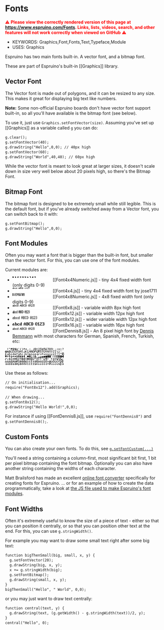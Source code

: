<!--- Copyright (c) 2013 Gordon Williams, Pur3 Ltd. See the file LICENSE for copying permission. -->
Fonts
====

<span style="color:red">:warning: **Please view the correctly rendered version of this page at https://www.espruino.com/Fonts. Links, lists, videos, search, and other features will not work correctly when viewed on GitHub** :warning:</span>

* KEYWORDS: Graphics,Font,Fonts,Text,Typeface,Module
* USES: Graphics

Espruino has two main fonts built-in. A vector font, and a bitmap font.

These are part of Espruino's built-in [[Graphics]] library.

Vector Font
----------

The Vector font is made out of polygons, and it can be resized to any size. This makes it great for displaying big text like numbers.

**Note:** Some non-official Espruino boards don't have vector font support built-in, so all you'll have available is the bitmap font (see below).

To use it, just use `Graphics.setFontVector(size)`. Assuming you've set up [[Graphics]] as a variable called `g` you can do:

```
g.clear();
g.setFontVector(40);
g.drawString("Hello",0,0); // 40px high
g.setFontVector(60);
g.drawString("World",40,40); // 60px high
```

While the vector font is meant to look great at larger sizes, it doesn't scale down in size very well below about 20 pixels high, so there's the Bitmap Font.

Bitmap Font
----------

The bitmap font is designed to be extremely small while still legible. This is the default font, but if you've already switched away from a Vector font, you can switch back to it with:

```
g.setFontBitmap();
g.drawString("Hello",0,0);
```

Font Modules
-----------

Often you may want a font that is bigger than the built-in font, but smaller than the vector font. For this, you can use one of the font modules.

Current modules are:

* ![](data:image/bmp;base64,Qk0gAQAAAAAAACAAAAAMAAAAgAAQAAEAAQD///8AAAAAAAAAAAAAAAAAAAAAAAAAAAAAAAAAAAAAAAAAAAAAAAAAAAAAAAAAAAAAAAAAAAAAAAAAAAAAAAAAAAAAAAAAAAAAAAAAAAAAAAAAAAAAAAAAAAAAAAAAAAAAAAAAAAAAAAAAAAAAAAAAAAAAAAAAAAAAAAAAAAAAAAAAAAAAAAAAAAAAAAAAAAAAAAAAAAAAAAAAAAAAAAAAAAAAAAAAAAAAAAAAAAAAAAAAAAAAAAAAAAAAAAAAAAAAAAAAAADw8PDwMPDwMPAQAAAAAAAAsGDAEPAwkDDw8AAAAAAAANBgMDDwwPAwUJAAAAAAAADw4PDwsPCA8HDwAAAAAAAA) [[Font4x4Numeric.js]] - tiny 4x4 fixed width font (only digits 0-9)
* ![](data:image/bmp;base64,Qk0gAQAAAAAAACAAAAAMAAAAgAAQAAEAAQD///8AAAAAAAAAAAAAAAAAAAAAAAAAAAAAAAAAAAAAAAAAAAAAAAAAAAAAAAAAAAAAAAAAAAAAAAAAAAAAAAAAAAAAAAAAAAAAAAAAAAAAAAAAAAAAAAAAAAAAAAAAAAAAAAAAAAAAAAAAAAAAAAAAAAAAAAAAAAAAAAAAAAAAAAAAAAAAAAAAAAAAAAAAAAAAAAAAAAAAAAAAAAAAAAAAAAAAAAAAAAAAAAAAAAAAAAAAAAAAAAAAAAAAAAAAAAAAAAAAAABsZgrmwEJkAAAAAAAAAAAAqooOqKCiQgAAAAAAAAAAAGxmCsigpiIAAAAAAAAAAAAIAgTGwEJEAAAAAAAAAAAA) [[Font4x4.js]] - tiny 4x4 fixed width font by jose1711
* ![](data:image/bmp;base64,Qk0gAQAAAAAAACAAAAAMAAAAgAAQAAEAAQD///8AAAAAAAAAAAAAAAAAAAAAAAAAAAAAAAAAAAAAAAAAAAAAAAAAAAAAAAAAAAAAAAAAAAAAAAAAAAAAAAAAAAAAAAAAAAAAAAAAAAAAAAAAAAAAAAAAAAAAAAAAAAAAAAAAAAAAAAAAAAAAAAAAAAAAAAAAAAAAAAAAAAAAAAAAAAAAAOTuLuLuAAAAAAAAAAAAAACkgiKiogAAAAAAAAAAAAAApIIioqIAAAAAAAAAAAAAAKTCJqKiAAAAAAAAAAAAAACkZuzi7gAAAAAAAAAAAAAApCKogqoAAAAAAAAAAAAAAKQiqIKqAAAAAAAAAAAAAADk7q7u7gAAAAAAAAAAAAAA) [[Font4x8Numeric.js]] - 4x8 fixed width font (only digits 0-9)
* ![](data:image/bmp;base64,Qk0gAQAAAAAAACAAAAAMAAAAgAAQAAEAAQD///8AAAAAAAAAAAAAAAAAAAAAAAAAAAAAAAAAAAAAAAAAAAAAAAAAAAAAAAAAAAAAAAAAAAAAAAAAAAAAAAAAAAAAAAAAAAAAAAAAAAAAAAAAAAAAAAAAAAAAAAAAAAAAAAAAAAAAAAAAAAAAAAAAAAAAAAAAAAAAAAAAAAAAAAAAAAAAAAAAAAAAAAAAAAAAAAAAAAB3GOCLxzgHF84AAAAAAAAAlKUgiiikCJIRAAAAAAAAAHShIPooIgyRAQAAAAAAAAAUpSBTyCIKkI4AAAAAAAAAZxjgUigiCZBEAAAAAAAAAAQAICIopAi0QgAAAAAAAAAEACAjxzgHE58AAAAAAAAA) [[Font6x8.js]] - variable width 8px high font
* ![](data:image/bmp;base64,Qk0gAQAAAAAAACAAAAAMAAAAgAAQAAEAAQD///8AAAAAAAAAAAAAAAAAAAAAAAAAAAAAAAAAAAAAAAAAAAAAAAAAAAAAAAAAAAAAAAAAAAAAAAAAAAAAAAAAAAAAAAAAAAAAAAAAAAAAAAAAAAAAAAAAAAAAAAAAAAAAAAAAAAB+ZwnmwG/2AAAAAAAAAAAAmZkJmaCSiQAAAAAAAAAAAJmJCZiQkkEAAAAAAAAAAAB5iQmYkJIhAAAAAAAAAAAAGZkP6JDSFgAAAAAAAAAAAG5nCZiQshEAAAAAAAAAAAAIAQmYkJqRAAAAAAAAAAAACAEJmaCWmQAAAAAAAAAAAAgBBubAYmYAAAAAAAAAAAAAAAAAAAAAAAAAAAAAAAAA) [[Font6x12.js]] - variable width 12px high font
* ![](data:image/bmp;base64,Qk0gAQAAAAAAACAAAAAMAAAAgAAQAAEAAQD///8AAAAAAAAAAAAAAAAAAAAAAAAAAAAAAAAAAAAAAAAAAAAAAAAAAAAAAAAAAAAAAAAAAAAAAAAAAAAAAAAAAAAAAAAAAAAAAAAAAAAAAAAAAAAAAAAAAAAAAAAAAAAAAAAAAAB7xx4EXjnAHPfOAAAAAAAAiiiiBFFFICIkEQAAAAAAAIooIgRRQRAiIwEAAAAAAAB6KCIEUUEQMiCBAAAAAAAACiiiB95BECogRgAAAAAAAHPHHgRRQRAmIEEAAAAAAAACAAIEUUEQIqRBAAAAAAAAAgACBFFFICJkUQAAAAAAAAIAAgOeOcAcI44AAAAAAAAAAAAAAAAAAAAAAAAAAAAA) [[Font8x12.js]] - wider variable width 12px high font
* ![](data:image/bmp;base64,Qk0gAQAAAAAAACAAAAAMAAAAgAAQAAEAAQD///8AAAAAAAAAAAAAAAAAAAAAAAAAAAAAAAAAAAAAAAAAAAAAAAAAAAAAAAAAAAAAAAAAAAAAAAAAAAAAAAAAAAAAAAAAdnx8dgY34efADj9/PgAAAMxmxswGMzMzYBsMY2MAAADMZsDMBjM2EzAxjGADAAAAzGbAzAYzNgMwMYwwAwAAAHxmwMwH8zYDMDGMGAMAAAAMbMZsBjPmAzAxjAweAAAAeHh8PAYzNgMwMYwGAwAAAABgAAwDYzYTMDG8AwMAAAAAYAAMAcMzM2AbHGNjAAAAAOAAHACH4efADgw+PgAAAAAAAAAAAAAAAAAAAAAAAAAAAAAAAAAAAAAAAAAAAAAA) [[Font8x16.js]] - variable width 16px high font
* ![](data:image/bmp;base64,Qk0gAQAAAAAAACAAAAAMAAAAgAAQAAEAAQD///8AAAAAAAAAAAAAAAAAAAAAAAAAAAAAAAAAAAAAAAAAAAAAAAAAAAAAAAAAAAAAAAAAAAAAAAAAAAAAAAAAAAAAAAAAAAAAAAAAAAAAAAAAAAAAAAAAAAAAAAAAAAAAAAAAAAAAAAAAAAAAAAAAAAAAAAAAAAAAAAAAAAAAAAAAAAAAAAAAAAAAAAAAAAAAAAAAAAB3GOCLxzgHF84AAAAAAAAAlKUgiiikCJIRAAAAAAAAAHShIPooIgyRAQAAAAAAAAAUpSBTyCIKkI4AAAAAAAAAZxjgUigiCZBEAAAAAAAAAAQAICIopAi0QgAAAAAAAAAEACAjxzgHE58AAAAAAAAA) [[FontDennis8.js]] - An 8 pixel high font by [Dennis Bemmann](https://github.com/pastaclub/espruino-font-dennis8) with most characters for German, Spanish, French, Turkish, etc:

<!-- Use the following for the above images:
var g = Graphics.createArrayBuffer(128,16,1);
require("Font4x4").add(Graphics);
g.setFont4x4();
g.drawString("abcd ABCD 0123");
print(g.asURL());
print(g.asURL().substr(1));
-->

![FontDennis8.png](Fonts/FontDennis8.png)

Use these as follows:

```
// On initialisation...
require("Font8x12").add(Graphics);

// When drawing...
g.setFont8x12();
g.drawString("Hello World!",0,0);
```

For instance if using [[FontDennis8.js]], use `require("FontDennis8")` and `g.setFontDennis8();`.

Custom Fonts
-----------

You can also create your own fonts. To do this, see [`g.setFontCustom(...)`](/Reference#l_Graphics_setFontCustom)

You'll need a string containing a column-first, most significant bit first, 1 bit per pixel bitmap containing the font bitmap. Optionally you can also have another string containing the widths of each character.

Matt Brailsford has made an excellent [online font converter](http://ebfc.mattbrailsford.com/) specifically for creating fonts for Espruino.
... or for an example of how to create the data programmatically, take a look at
[the JS file used to make Espruino's font modules](https://github.com/espruino/Espruino/blob/master/scripts/create_custom_font.js).


Font Widths
----------

Often it's extremely useful to know the size of a piece of text - either so that you can position it centrally, or so that you can position other text at the end. For this, you can use `g.stringWidth()`.

For example you may want to draw some small text right after some big text:

```
function bigThenSmall(big, small, x, y) {
  g.setFontVector(20);
  g.drawString(big, x, y);
  x += g.stringWidth(big);
  g.setFontBitmap();
  g.drawString(small, x, y);
}
bigThenSmall("Hello", " World", 0,0);
```

or you may just want to draw text centrally:

```
function central(text, y) {
  g.drawString(text, (g.getWidth() - g.stringWidth(text))/2, y);
}
central("Hello", 0);
```
